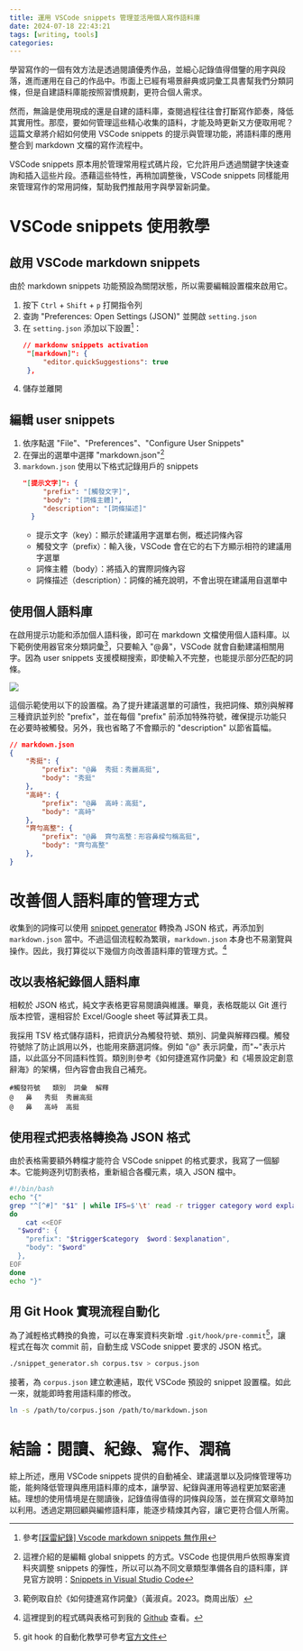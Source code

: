 ```yaml
---
title: 運用 VSCode snippets 管理並活用個人寫作語料庫
date: 2024-07-18 22:43:21
tags: [writing, tools]
categories:
---
```


學習寫作的一個有效方法是透過閱讀優秀作品，並細心記錄值得借鑒的用字與段落，進而運用在自己的作品中。市面上已經有場景辭典或詞彙工具書幫我們分類詞條，但是自建語料庫能按照習慣規劃，更符合個人需求。

然而，無論是使用現成的還是自建的語料庫，查閱過程往往會打斷寫作節奏，降低其實用性。那麼，要如何管理這些精心收集的語料，才能及時更新又方便取用呢？這篇文章將介紹如何使用 VSCode snippets 的提示與管理功能，將語料庫的應用整合到 markdown 文檔的寫作流程中。

<!--more-->

VSCode snippets 原本用於管理常用程式碼片段，它允許用戶透過關鍵字快速查詢和插入這些片段。憑藉這些特性，再稍加調整後，VSCode snippets 同樣能用來管理寫作的常用詞條，幫助我們推敲用字與學習新詞彙。

# VSCode snippets 使用教學

## 啟用 VSCode markdown snippets

由於 markdown snippets 功能預設為關閉狀態，所以需要編輯設置檔來啟用它。

1. 按下 `Ctrl` + `Shift` + `p` 打開指令列
2. 查詢 "Preferences: Open Settings (JSON)" 並開啟 `setting.json`
3. 在 `setting.json` 添加以下設置[^1]：
   ```json
   // markdonw snippets activation
    "[markdown]": {
		"editor.quickSuggestions": true
    },
   ```
4. 儲存並離開

[^1]: 參考[[踩雷紀錄] Vscode markdown snippets 無作用](https://bingdoal.github.io/others/2021/12/markdown-snippets-not-working-in-vscode/)

## 編輯 user snippets

1. 依序點選 "File"、"Preferences"、"Configure User Snippets"
2. 在彈出的選單中選擇 "markdown.json"[^2]
3. `markdown.json` 使用以下格式記錄用戶的 snippets
   ```json
   "[提示文字]": {
		"prefix": "[觸發文字]",
		"body": "[詞條主體]",
	 	"description": "[詞條描述]"
	 }
   ```
   - 提示文字（key）：顯示於建議用字選單右側，概述詞條內容
   - 觸發文字（prefix）：輸入後，VSCode 會在它的右下方顯示相符的建議用字選單
   - 詞條主體（body）：將插入的實際詞條內容
   - 詞條描述（description）：詞條的補充說明，不會出現在建議用自選單中

[^2]: 這裡介紹的是編輯 global snippets 的方式。VSCode 也提供用戶依照專案資料夾調整 snippets 的彈性，所以可以為不同文章類型準備各自的語料庫，詳見官方說明：[Snippets in Visual Studio Code](https://code.visualstudio.com/docs/editor/userdefinedsnippets#_project-snippet-scope)

## 使用個人語料庫

在啟用提示功能和添加個人語料後，即可在 markdown 文檔使用個人語料庫。以下範例使用器官來分類詞彙[^3]，只要輸入 "@鼻"，VSCode 就會自動建議相關用字。因為 user snippets 支援模糊搜索，即使輸入不完整，也能提示部分匹配的詞條。

![](https://raw.githubusercontent.com/5uperb0y/thesaurus/main/demo.png)

這個示範使用以下的設置檔。為了提升建議選單的可讀性，我把詞條、類別與解釋三種資訊並列於 "prefix"，並在每個 "prefix" 前添加特殊符號，確保提示功能只在必要時被觸發。另外，我也省略了不會顯示的 "description" 以節省篇幅。

```json
// markdown.json
{
	"秀挺": {
		"prefix": "@鼻  秀挺：秀麗高挺",
		"body": "秀挺"
	},
	"高峙": {
		"prefix": "@鼻  高峙：高挺",
		"body": "高峙"
	},
	"齊勻高整": {
		"prefix": "@鼻  齊勻高整：形容鼻樑勻稱高挺",
		"body": "齊勻高整"
	},
}
```

[^3]: 範例取自於《如何捷進寫作詞彙》（黃淑貞。2023。商周出版）

# 改善個人語料庫的管理方式

收集到的詞條可以使用 [snippet generator](https://snippet-generator.app/?description=&tabtrigger=&snippet=&mode=vscode) 轉換為 JSON 格式，再添加到 `markdown.json` 當中。不過這個流程較為繁瑣，`markdown.json` 本身也不易瀏覽與操作。因此，我打算從以下幾個方向改善語料庫的管理方式。[^4]

[^4]: 這裡提到的程式碼與表格可到我的 [Github](https://github.com/5uperb0y/corpus) 查看。

## 改以表格紀錄個人語料庫

相較於 JSON 格式，純文字表格更容易閱讀與維護。畢竟，表格既能以 Git 進行版本控管，還相容於 Excel/Google sheet 等試算表工具。

我採用 TSV 格式儲存語料，把資訊分為觸發符號、類別、詞彙與解釋四欄。觸發符號除了防止誤用以外，也能用來篩選詞條。例如 "@" 表示詞彙，而"~"表示片語，以此區分不同語料性質。類別則參考《如何捷進寫作詞彙》和《場景設定創意辭海》的架構，但內容會由我自己補充。

```tsv
#觸發符號	類別	詞彙	解釋
@	鼻	秀挺	秀麗高挺
@	鼻	高峙	高挺
```

## 使用程式把表格轉換為 JSON 格式

由於表格需要額外轉檔才能符合 VSCode snippet 的格式要求，我寫了一個腳本。它能夠逐列切割表格，重新組合各欄元素，填入 JSON 檔中。

```bash
#!/bin/bash
echo "{"
grep "^[^#]" "$1" | while IFS=$'\t' read -r trigger category word explanation
do
    cat <<EOF
  "$word": {
    "prefix": "$trigger$category  $word：$explanation",
    "body": "$word"
  },
EOF
done
echo "}"
```

## 用 Git Hook 實現流程自動化

為了減輕格式轉換的負擔，可以在專案資料夾新增 `.git/hook/pre-commit`[^5]，讓程式在每次 commit 前，自動生成 VSCode snippet 要求的 JSON 格式。

[^5]: git hook 的自動化教學可參考[官方文件](https://git-scm.com/book/zh-tw/v2/Customizing-Git-Git-Hooks)

```bash
./snippet_generator.sh corpus.tsv > corpus.json
```

接著，為 `corpus.json` 建立軟連結，取代 VSCode 預設的 snippet 設置檔。如此一來，就能即時套用語料庫的修改。

```bash
ln -s /path/to/corpus.json /path/to/markdown.json
```

# 結論：閱讀、紀錄、寫作、潤稿

綜上所述，應用 VSCode snippets 提供的自動補全、建議選單以及詞條管理等功能，能夠降低管理與應用語料庫的成本，讓學習、紀錄與運用等過程更加緊密連結。理想的使用情境是在閱讀後，記錄值得值得的詞條與段落，並在撰寫文章時加以利用。透過定期回顧與編修語料庫，能逐步精煉其內容，讓它更符合個人所需。